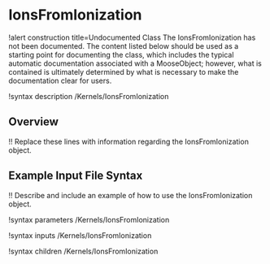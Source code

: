 # IonsFromIonization

!alert construction title=Undocumented Class
The IonsFromIonization has not been documented. The content listed below should be used as a starting point for
documenting the class, which includes the typical automatic documentation associated with a
MooseObject; however, what is contained is ultimately determined by what is necessary to make the
documentation clear for users.

!syntax description /Kernels/IonsFromIonization

## Overview

!! Replace these lines with information regarding the IonsFromIonization object.

## Example Input File Syntax

!! Describe and include an example of how to use the IonsFromIonization object.

!syntax parameters /Kernels/IonsFromIonization

!syntax inputs /Kernels/IonsFromIonization

!syntax children /Kernels/IonsFromIonization
